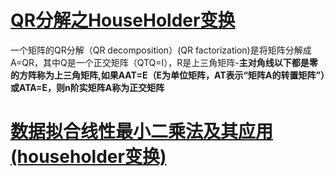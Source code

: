 # [QR分解之HouseHolder变换](http://blog.csdn.net/flyfish5/article/details/52315062)
一个矩阵的QR分解（QR decomposition）(QR factorization)是将矩阵分解成A=QR，其中Q是一个正交矩阵（QTQ=I），R是上三角矩阵-**主对角线以下都是零的方阵称为上三角矩阵,如果AAT=E（E为单位矩阵，AT表示“矩阵A的转置矩阵”）或ATA=E，则n阶实矩阵A称为正交矩阵**

# [数据拟合线性最小二乘法及其应用(householder变换)](https://wenku.baidu.com/view/9f581cffc8d376eeaeaa3175.html)

